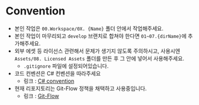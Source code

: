 # Convention
- 본인 작업은 `00.Workspace/0X. {Name}` 폴더 안에서 작업해주세요.
- 본인 작업이 마무리되고 `develop` 브랜치로 합쳐야 한다면 `01~07.{dirName}`에 추가해주세요.
- 외부 에셋 등 라이선스 관련해서 문제가 생기지 않도록 주의하시고, 사용시엔 `Assets/08. Licensed Assets` 폴더를 만든 후 그 안에 넣어서 사용해주세요.
    - `.gitignore` 파일에 설정되어있습니다.
- 코드 컨벤션은 C# 컨벤션을 따라주세요
    - 링크 : [C# convention](https://docs.popekim.com/ko/coding-standards/pocu-csharp)
- 현재 리포지토리는 Git-Flow 정책을 채택하고 사용중입니다.
    - 링크 : [Git-Flow](https://ux.stories.pe.kr/183)